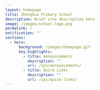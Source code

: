 ```yaml
---
layout: homepage
title: Zhenghua Primary School
description: Brief site description here
image: /images/school-logo.png
permalink: /
notification: ""
sections:
  - hero:
      background: /images/homepage.gif
      key_highlights:
        - title: Announcements
          description: ""
          url: /zps/announcements/
        - title: Quick Links
          description: ""
          url: /zps/quick-links/
---
```

